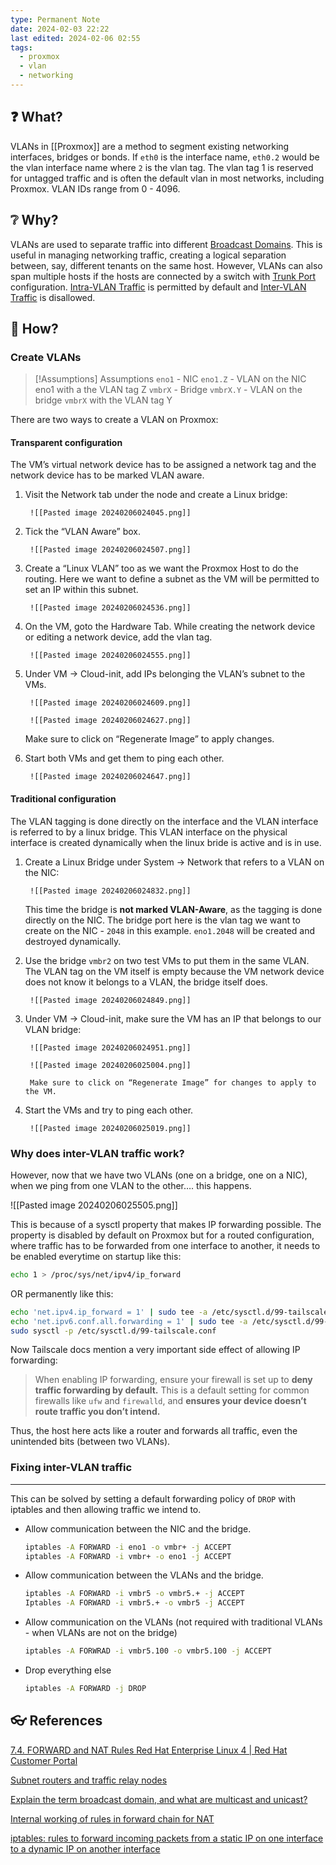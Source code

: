 ```yaml
---
type: Permanent Note
date: 2024-02-03 22:22
last edited: 2024-02-06 02:55
tags:
  - proxmox
  - vlan
  - networking
---
```

## ❓ What?
  
VLANs in [[Proxmox]] are a method to segment existing networking interfaces, bridges or bonds. If `eth0` is the interface name, `eth0.2` would be the vlan interface name where `2` is the vlan tag. The vlan tag 1 is reserved for untagged traffic and is often the default vlan in most networks, including Proxmox. VLAN IDs range from 0 - 4096.

## ❔ Why?
  
VLANs are used to separate traffic into different [Broadcast Domains](https://www.notion.so/Broadcast-Domains-a640e2b460274ea9bf3a404e9417b085?pvs=21). This is useful in managing networking traffic, creating a logical separation between, say, different tenants on the same host. However, VLANs can also span multiple hosts if the hosts are connected by a switch with [Trunk Port](https://www.notion.so/Trunk-Port-5c6c934e5854458d95bf25a1263dd98d?pvs=21) configuration. [Intra-VLAN Traffic](https://www.notion.so/Intra-VLAN-Traffic-211f84daadc344c1ad5d838b7876e9a5?pvs=21) is permitted by default and [Inter-VLAN Traffic](https://www.notion.so/Inter-VLAN-Traffic-0c257ad5f69e4fababed1757d7440537?pvs=21) is disallowed.

## 🎤 How?

### Create VLANs

> [!Assumptions] Assumptions
>  `eno1` - NIC 
>  `eno1.Z` - VLAN on the NIC eno1 with a the VLAN tag Z 
>  `vmbrX` - Bridge 
>  `vmbrX.Y` - VLAN on the bridge `vmbrX` with the VLAN tag Y

There are two ways to create a VLAN on Proxmox:

#### Transparent configuration

The VM’s virtual network device has to be assigned a network tag and the network device has to be marked VLAN aware.
    
1. Visit the Network tab under the node and create a Linux bridge:
        
        ![[Pasted image 20240206024045.png]]
        
2. Tick the “VLAN Aware” box.
        
        ![[Pasted image 20240206024507.png]]
        
3. Create a “Linux VLAN” too as we want the Proxmox Host to do the routing. Here we want to define a subnet as the VM will be permitted to set an IP within this subnet.
        
        ![[Pasted image 20240206024536.png]]
4. On the VM, goto the Hardware Tab. While creating the network device or editing a network device, add the vlan tag.
        
        ![[Pasted image 20240206024555.png]]
        
5. Under VM → Cloud-init, add IPs belonging the VLAN’s subnet to the VMs.
        
        ![[Pasted image 20240206024609.png]]
        
        ![[Pasted image 20240206024627.png]]
        
	Make sure to click on “Regenerate Image” to apply changes.
        
6. Start both VMs and get them to ping each other.
        
        ![[Pasted image 20240206024647.png]]
        
#### Traditional configuration
 
 The VLAN tagging is done directly on the interface and the VLAN interface is referred to by a linux bridge. This VLAN interface on the physical interface is created dynamically when the linux bride is active and is in use.
    
1. Create a Linux Bridge under System → Network that refers to a VLAN on the NIC:
        
        ![[Pasted image 20240206024832.png]]
        
	This time the bridge is **not marked VLAN-Aware**, as the tagging is done directly on the NIC. The bridge port here is the vlan tag we want to create on the NIC - `2048` in this example. `eno1.2048` will be created and destroyed dynamically. 
	
2. Use the bridge `vmbr2` on two test VMs to put them in the same VLAN. The VLAN tag on the VM itself is empty because the VM network device does not know it belongs to a VLAN, the bridge itself does.
        
        ![[Pasted image 20240206024849.png]]
        
3. Under VM → Cloud-init, make sure the VM has an IP that belongs to our VLAN bridge:
        
        ![[Pasted image 20240206024951.png]]
        
        ![[Pasted image 20240206025004.png]]
        
        Make sure to click on “Regenerate Image” for changes to apply to the VM.
        
4. Start the VMs and try to ping each other.
        
        ![[Pasted image 20240206025019.png]]
        

### Why does inter-VLAN traffic work?

However, now that we have two VLANs (one on a bridge, one on a NIC), when we ping from one VLAN to the other…. this happens.

![[Pasted image 20240206025505.png]]

This is because of a sysctl property that makes IP forwarding possible. The property is disabled by default on Proxmox but for a routed configuration, where traffic has to be forwarded from one interface to another, it needs to be enabled everytime on startup like this:

```bash
echo 1 > /proc/sys/net/ipv4/ip_forward
```

OR permanently like this:

```bash
echo 'net.ipv4.ip_forward = 1' | sudo tee -a /etc/sysctl.d/99-tailscale.conf
echo 'net.ipv6.conf.all.forwarding = 1' | sudo tee -a /etc/sysctl.d/99-tailscale.conf
sudo sysctl -p /etc/sysctl.d/99-tailscale.conf
```

Now Tailscale docs mention a very important side effect of allowing IP forwarding:

> When enabling IP forwarding, ensure your firewall is set up to **deny traffic forwarding by default.** This is a default setting for common firewalls like `ufw` and `firewalld`, and **ensures your device doesn’t route traffic you don’t intend.**

Thus, the host here acts like a router and forwards all traffic, even the unintended bits (between two VLANs).

### Fixing inter-VLAN traffic
---
This can be solved by setting a default forwarding policy of `DROP` with iptables and then allowing traffic we intend to.
- Allow communication between the NIC and the bridge.
    ```bash
    iptables -A FORWARD -i eno1 -o vmbr+ -j ACCEPT
    iptables -A FORWARD -i vmbr+ -o eno1 -j ACCEPT
    ```
- Allow communication between the VLANs and the bridge.
    ```bash
    iptables -A FORWARD -i vmbr5 -o vmbr5.+ -j ACCEPT
    Iptables -A FORWARD -i vmbr5.+ -o vmbr5 -j ACCEPT
    ```
- Allow communication on the VLANs (not required with traditional VLANs - when VLANs are not on the bridge)
    ```bash
    iptables -A FORWRAD -i vmbr5.100 -o vmbr5.100 -j ACCEPT
    ```
- Drop everything else
    ```bash
    iptables -A FORWARD -j DROP
    ```


## 👓 References

[7.4. FORWARD and NAT Rules Red Hat Enterprise Linux 4 | Red Hat Customer Portal](https://access.redhat.com/documentation/en-us/red_hat_enterprise_linux/4/html/security_guide/s1-firewall-ipt-fwd)

[Subnet routers and traffic relay nodes](https://tailscale.com/kb/1019/subnets?tab=linux#enable-ip-forwarding)

[Explain the term broadcast domain, and what are multicast and unicast?](https://www.perplexity.ai/search/Explain-the-term-L2lx9DkaRs65wuoSsXkZYw?s=c)

[Internal working of rules in forward chain for NAT](https://superuser.com/questions/255705/internal-working-of-rules-in-forward-chain-for-nat)

[iptables: rules to forward incoming packets from a static IP on one interface to a dynamic IP on another interface](https://serverfault.com/questions/880244/iptables-rules-to-forward-incoming-packets-from-a-static-ip-on-one-interface-to)

